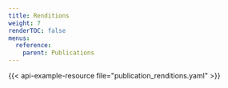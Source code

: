 ```yaml
---
title: Renditions
weight: 7
renderTOC: false
menus:
  reference:
    parent: Publications
---
```


{{< api-example-resource file="publication_renditions.yaml" >}}
